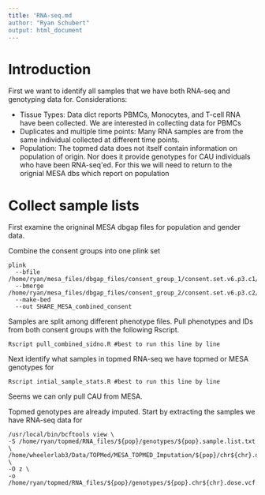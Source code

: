 ```yaml
---
title: 'RNA-seq.md
author: "Ryan Schubert"
output: html_document
---
```


# Introduction

First we want to identify all samples that we have both RNA-seq and genotyping data for. 
Considerations:

* Tissue Types: Data dict reports PBMCs, Monocytes, and T-cell RNA have been collected. We are interested in collecting data for PBMCs
* Duplicates and multiple time points: Many RNA samples are from the same individual collected at different time points.
* Population: The topmed data does not itself contain information on population of origin. Nor does it provide genotypes for CAU individuals who have been RNA-seq'ed. For this we will need to return to the orignial MESA dbs which report on population

# Collect sample lists

First examine the origninal MESA dbgap files for population and gender data. 

Combine the consent groups into one plink set
```{bash}
plink
  --bfile /home/ryan/mesa_files/dbgap_files/consent_group_1/consent.set.v6.p3.c1/phg000071.v2.NHLBI_SHARE_MESA.gen
  --bmerge /home/ryan/mesa_files/dbgap_files/consent_group_2/consent.set.v6.p3.c2/phg000071.v2.NHLBI_SHARE_MESA.ge
  --make-bed
  --out SHARE_MESA_combined_consent
```

Samples are split among different phenotype files. Pull phenotypes and IDs from both consent groups with the following Rscript.
```{r}
Rscript pull_combined_sidno.R #best to run this line by line
```

Next identify what samples in topmed RNA-seq we have topmed or MESA genotypes for
```{r}
Rscript intial_sample_stats.R #best to run this line by line
```
Seems we can only pull CAU from MESA.

Topmed genotypes are already imputed. Start by extracting the samples we have RNA-seq data for
```{bash}
/usr/local/bin/bcftools view \
-S /home/ryan/topmed/RNA_files/${pop}/genotypes/${pop}.sample.list.txt \
/home/wheelerlab3/Data/TOPMed/MESA_TOPMED_Imputation/${pop}/chr${chr}.dose.vcf.gz \
-O z \
-o /home/ryan/topmed/RNA_files/${pop}/genotypes/${pop}.chr${chr}.dose.vcf.gz
```
